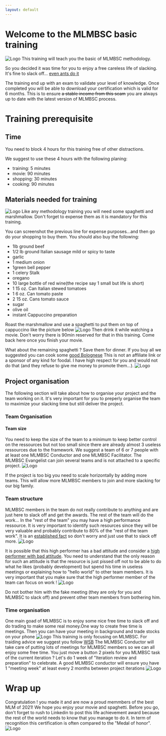 ```yaml
---
layout: default
---
```

 
# Welcome to the MLMBSC basic training
![Logo](/pictures/basic_training.jpg)
This training will teach you the basic of MLMBSC methodology.
 
So you decided it was time for you to enjoy a free careless life of slacking. It's fine to slack off... [even ants do it](https://www.sciencealert.com/many-worker-ants-are-actually-lazy-slackers-but-there-s-a-good-reason-for-that)
 
The training end up with an exam to validate your level of knowledge. Once completed you will be able to download your certification which is valid for 6 months. This is to ensure ~~a stable income from this scam~~ you are always up to date with the latest version of MLMBSC process.
 
# Training prerequisite
## Time
You need to block 4 hours for this training free of other distractions.
 
We suggest to use these 4 hours with the following planing:
* training: 5 minutes
* movie: 90 minutes
* shopping: 30 minutes
* cooking: 90 minutes
 
## Materials needed for training
![Logo](/pictures/materials_basic.png)
Like any methodology training you will need some spaghetti and marshmallow. Don't forget to expense them as it is mandatory for this training.
 
You can screenshot the previous line for expense purposes...and then go do your shopping to buy them. You should also buy the following:
* 1lb ground beef
* 1/2 lb ground Italian sausage mild or spicy to taste
* garlic
* 1 medium onion 
* 1green bell pepper 
* 1 celery Stalk
* oregano
* 10 large bottle of red wine(the recipe say 1 small but life is short)
* 1 15 oz. Can Italian stewed tomatoes
* 1 6 oz. Can tomato paste
* 2 15 oz. Cans tomato sauce
* sugar
* olive oil
* instant Cappuccino preparation
 
 
Roast the marshmallow and use a spaghetti to put them on top of cappuccino like the picture below
![Logo](/pictures/marshmallow_cofe.jpg)
Then drink it while watching a movie. Don't worry there is 90min reserved for that in this training. Come back here once you finish your movie.

What about the remaining spaghetti ? Save them for dinner. If you buy all we suggested you can cook some [good Bolognese](https://foodal.com/recipes/pasta/perfect-spaghetti/) This is not an affiliate link or a sponsor of any kind for foodal. I have high respect for you  and would not do that (and they refuse to give me money to promote them...).
![Logo](/pictures/bolognese.jpg)
 
## Project organisation
The following section will take about how to organise your project and the team working on it. It's very important for you to preperly organise the team to maximize your slacking time but still deliver the project.
 
### Team Organisation
 
#### Team size
You need to keep the size of the team to a minimum to keep better control on the ressources but not too small since there are already almost 3 useless ressources due to the framework. We suggest a team of 6 or 7 people with at least one MLMBSC Conductor and one MLMBSC Facilitator. The MLMBSC Evangelist can join several teams and is not attached to a specific project.
![Logo](/pictures/work_produce_2.png)
 
If the project is too big you need to scale horizontally by adding more teams. This will allow more MLMBSC members to join and more slacking for our big family.
 
### Team structure
MLMBSC members in the team do not really contribute to anything and are just here to slack off and get the awards. The rest of the team will do the work... In the "rest of the team" you may have a high performance ressource. It is very important to identify such resources since they will be very valuable and probably contribute to 80% of the "rest of the team work". It is an [established fact](https://en.wikipedia.org/wiki/Pareto_principle) so don't worry and just use that to slack off more. 
![Logo](/pictures/rowing_2.png)
 
It is possible that this high performer has a bad attitude and consider a [high performer with bad attitude](https://dandoadvisors.com/brilliant-jerks/). You need to understand that the only reason for such an attitude is that the resource is just pissed off not to be able to do what he likes (probably development) but spend his time in useless meetings or explaining how to "hello world" to other team members. It is very important that you make sure that the high performer member of the team can focus on work ! 
![Logo](/pictures/atlas.jpg)
 
Do not bother him with the fake meeting (they are only for you and MLMBSC to slack off) and prevent other team members from bothering him.

### Time organisation
One main goad of MLMBSC is to enjoy some nice free time to slack off and do trading to make some real money.One way to create free time is meetings. Then you can have your meeting in background and trade stocks on your phone
![Logo](/pictures/trading.jpg) This training is only focusing on MLMBSC. For traiding advice we suggest you follow [WSB](https://www.reddit.com/r/wallstreetbets/)
The MLMBSC Conductor will take care of putting lots of meetings for MLMBSC members so we can all enjoy some free time. You just move a button 2 pixels for you MLMBSC task of the current iteration ? Let's do 1 week of "Iteration review and preparation" to celebrate. A good MLMBSC conductor will ensure you have 1 "meeting week" at least every 2 months between project iterations
![Logo](/pictures/calendar.jpg)

# Wrap up
Congratulation ! you made it and are now a proud memmbers of the best MLM of 2021!
We hope you enjoy your movie and spaghetti.
Before you go, don't forget to rush to Linkedin to post this life achievement award because the rest of the world needs to know that you manage to do it. In term of recognition this certification is often compared to the "Medal of honor".
![Logo](/pictures/certifiacte_conductor.png)
